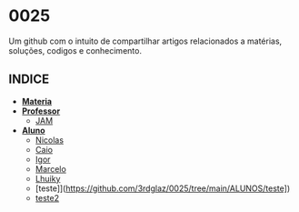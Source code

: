 # 0025
Um github com o intuito de compartilhar artigos relacionados a matérias, soluções, codigos e conhecimento.

## INDICE
 
 - [__Materia__](https://github.com/3rdglaz/0025/tree/main/MATERIA)
 - [__Professor__](https://github.com/3rdglaz/0025/tree/main/PROFESSOR)
   - [JAM](https://github.com/3rdglaz/0025/tree/main/PROFESSOR/JAM)
 - [__Aluno__](https://github.com/3rdglaz/0025/tree/main/ALUNOS)
   - [Nicolas](https://github.com/3rdglaz/0025/tree/main/ALUNOS/Nicolas)
   - [Caio](https://github.com/3rdglaz/0025/tree/main/ALUNOS/Caio)
   - [Igor](https://github.com/3rdglaz/0025/tree/main/ALUNOS/Igor)
   - [Marcelo](https://github.com/3rdglaz/0025/tree/main/ALUNOS/Marcelo)
   - [Lhuiky](https://github.com/3rdglaz/0025/tree/main/ALUNOS/Lhuiky)
   - [teste]](https://github.com/3rdglaz/0025/tree/main/ALUNOS/teste])
   - [teste2](https://github.com/3rdglaz/0025/tree/main/ALUNOS/teste2)
